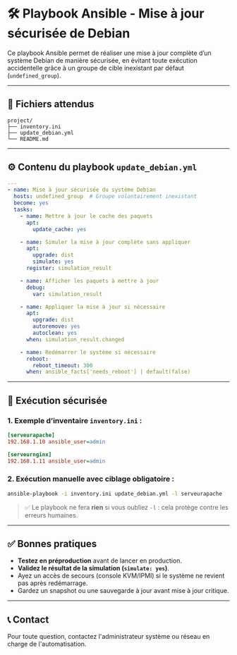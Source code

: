 # 🛠️ Playbook Ansible - Mise à jour sécurisée de Debian

Ce playbook Ansible permet de réaliser une mise à jour complète d’un système Debian de manière sécurisée, en évitant toute exécution accidentelle grâce à un groupe de cible inexistant par défaut (`undefined_group`).

---

## 📁 Fichiers attendus

```
project/
├── inventory.ini
├── update_debian.yml
└── README.md
```

---

## ⚙️ Contenu du playbook `update_debian.yml`

```yaml
---
- name: Mise à jour sécurisée du système Debian
  hosts: undefined_group  # Groupe volontairement inexistant
  become: yes
  tasks:
    - name: Mettre à jour le cache des paquets
      apt:
        update_cache: yes

    - name: Simuler la mise à jour complète sans appliquer
      apt:
        upgrade: dist
        simulate: yes
      register: simulation_result

    - name: Afficher les paquets à mettre à jour
      debug:
        var: simulation_result

    - name: Appliquer la mise à jour si nécessaire
      apt:
        upgrade: dist
        autoremove: yes
        autoclean: yes
      when: simulation_result.changed

    - name: Redémarrer le système si nécessaire
      reboot:
        reboot_timeout: 300
      when: ansible_facts['needs_reboot'] | default(false)
```

---

## 🧪 Exécution sécurisée

### 1. Exemple d’inventaire `inventory.ini` :

```ini
[serveurapache]
192.168.1.10 ansible_user=admin

[serveurnginx]
192.168.1.11 ansible_user=admin
```

### 2. Exécution manuelle avec ciblage obligatoire :

```bash
ansible-playbook -i inventory.ini update_debian.yml -l serveurapache
```

> ✅ Le playbook ne fera **rien** si vous oubliez `-l` : cela protège contre les erreurs humaines.

---

## ✅ Bonnes pratiques

- **Testez en préproduction** avant de lancer en production.
- **Validez le résultat de la simulation (`simulate: yes`)**.
- Ayez un accès de secours (console KVM/IPMI) si le système ne revient pas après redémarrage.
- Gardez un snapshot ou une sauvegarde à jour avant mise à jour critique.

---

## 📞 Contact

Pour toute question, contactez l'administrateur système ou réseau en charge de l'automatisation.

